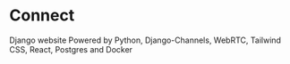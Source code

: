 # Connect
Django website Powered by Python, Django-Channels, WebRTC, Tailwind CSS, React, Postgres and Docker
